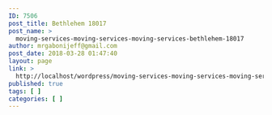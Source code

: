 ```yaml
---
ID: 7506
post_title: Bethlehem 18017
post_name: >
  moving-services-moving-services-moving-services-bethlehem-18017
author: mrgabonijeff@gmail.com
post_date: 2018-03-28 01:47:40
layout: page
link: >
  http://localhost/wordpress/moving-services-moving-services-moving-services-bethlehem-18017/
published: true
tags: [ ]
categories: [ ]
---
```

